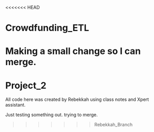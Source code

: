<<<<<<< HEAD
# Crowdfunding_ETL

Making a small change so I can merge.
=======
# Project_2

All code here was created by Rebekkah using class notes and Xpert assistant.

Just testing something out. trying to merge.
>>>>>>> Rebekkah_Branch
